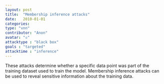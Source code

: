 ```yaml
---
layout: post
title:  "Membership inference attacks"
date:   2010-01-01
categories: 
type: "vnn"
contributor: "Anon"
avatar: "♔"
attacktype : "black box"
goals : "targeted"
attacktime : "inference"
---
```


These attacks determine whether a specific data point was part of the training dataset used to train the model. Membership inference attacks can be used to reveal sensitive information about the training data.